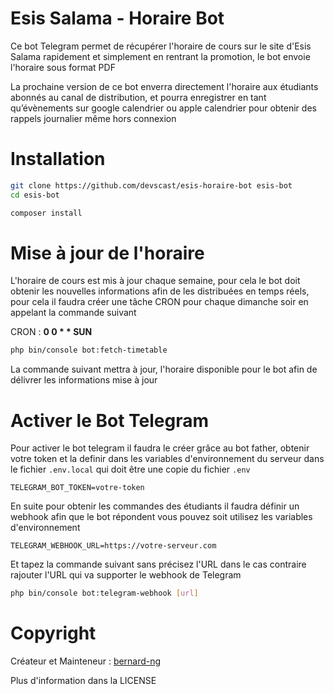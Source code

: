 # Esis Salama - Horaire Bot

Ce bot Telegram permet de récupérer l'horaire de cours sur le site d'Esis Salama rapidement et simplement en rentrant la
promotion, le bot envoie l'horaire sous format PDF

La prochaine version de ce bot enverra directement l'horaire aux étudiants abonnés au canal de distribution, et pourra
enregistrer en tant qu’évènements sur google calendrier ou apple calendrier pour obtenir des rappels journalier même
hors connexion

# Installation

```bash
git clone https://github.com/devscast/esis-horaire-bot esis-bot
cd esis-bot

composer install
```

# Mise à jour de l'horaire

L'horaire de cours est mis à jour chaque semaine, pour cela le bot doit obtenir les nouvelles informations afin de les
distribuées en temps réels, pour cela il faudra créer une tâche CRON pour chaque dimanche soir en appelant la commande
suivant

CRON : **0 0 * * SUN**

```bash
php bin/console bot:fetch-timetable
```

La commande suivant mettra à jour, l'horaire disponible pour le bot afin de délivrer les informations mise à jour

# Activer le Bot Telegram

Pour activer le bot telegram il faudra le créer grâce au bot father, obtenir votre token et la definir dans les
variables d'environnement du serveur dans le fichier ```.env.local``` qui doit être une copie du fichier ```.env```

```dotenv
TELEGRAM_BOT_TOKEN=votre-token
```

En suite pour obtenir les commandes des étudiants il faudra définir un webhook afin que le bot répondent vous pouvez
soit utilisez les variables d'environnement

```dotenv
TELEGRAM_WEBHOOK_URL=https://votre-serveur.com
```

Et tapez la commande suivant sans précisez l'URL dans le cas contraire rajouter l'URL qui va supporter le webhook de
Telegram

```bash
php bin/console bot:telegram-webhook [url]
```

# Copyright

Créateur et Mainteneur : [bernard-ng](https://github.com/bernard-ng)

Plus d'information dans la LICENSE
